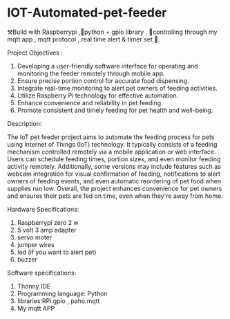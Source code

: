 # IOT-Automated-pet-feeder
⚒️Build with Raspberrypi ,🐉python + gpio library , 📱controlling through my mqtt app , mqtt protocol , real time alert &amp;  timer set 🔔.

Project Objectives :
1.	Developing a user-friendly software interface for operating and monitoring the feeder remotely through mobile app.
2.	Ensure precise portion control for accurate food dispensing.
3.	Integrate real-time monitoring to alert pet owners of feeding activities.
4.	Utilize Raspberry Pi technology for effective automation.
5.	Enhance convenience and reliability in pet feeding.
6.	Promote consistent and timely feeding for pet health and well-being.

Description:

  The IoT pet feeder project aims to automate the feeding process for pets using Internet of Things (IoT) technology. It typically consists of a feeding mechanism 
  controlled remotely via a mobile application or web interface. Users can schedule feeding times, portion sizes, and even monitor feeding activity remotely. 
  Additionally, some versions may include features such as webcam integration for visual confirmation of feeding, notifications to alert owners of feeding events, 
  and even automatic reordering of pet food when supplies run low. Overall, the project enhances convenience for pet owners and ensures their pets are fed on 
  time, even when they're away from home.

Hardware Specifications:
1. Raspberrypi zero 2 w
2. 5 volt 3 amp adapter
3. servo moter
4. jumper wires
5. led (if you want to alert pet)
6. buzzer

Software specifications:
1. Thonny IDE
2. Programming language: Python
3. libraries:RPi.gpio , paho.mqtt
4. My mqtt APP

